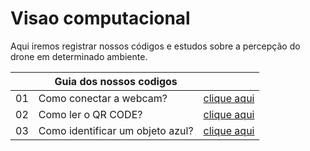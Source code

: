 # Visao computacional

Aqui iremos registrar nossos códigos e estudos sobre a percepção do drone em determinado ambiente.

||Guia dos nossos codigos||
|-|-|-|
|01| Como conectar a webcam?|[clique aqui](./abrir_webcam)|
|02| Como ler o QR CODE?|[clique aqui](./qrcode/)|
|03| Como identificar um objeto azul?|[clique aqui](./linha_azul/)|
